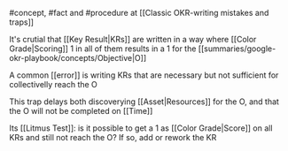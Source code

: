 #concept, #fact and #procedure at [[Classic OKR-writing mistakes and traps]]

It's crutial that [[Key Result|KRs]] are written in a way where [[Color Grade|Scoring]] 1 in all of them results in a 1 for the [[summaries/google-okr-playbook/concepts/Objective|O]]

A common [[error]] is writing KRs that are necessary but not sufficient for collectivelly reach the O

This trap delays both discoverying [[Asset|Resources]] for the O, and that the O will not be completed on [[Time]]

Its [[Litmus Test]]: is it possible to get a 1 as [[Color Grade|Score]] on all KRs and still not reach the O? If so, add or rework the KR

